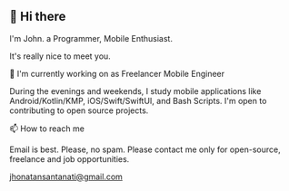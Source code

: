 
## 👋 Hi there

I'm John. a Programmer, Mobile Enthusiast.

It's really nice to meet you.

🔭 I'm currently working on as Freelancer Mobile Engineer

During the evenings and weekends, I study mobile applications like Android/Kotlin/KMP, iOS/Swift/SwiftUI, and Bash Scripts. I'm open to contributing to open source projects.

📫 How to reach me

Email is best. Please, no spam. Please contact me only for open-source, freelance and job opportunities.

jhonatansantanati@gmail.com
